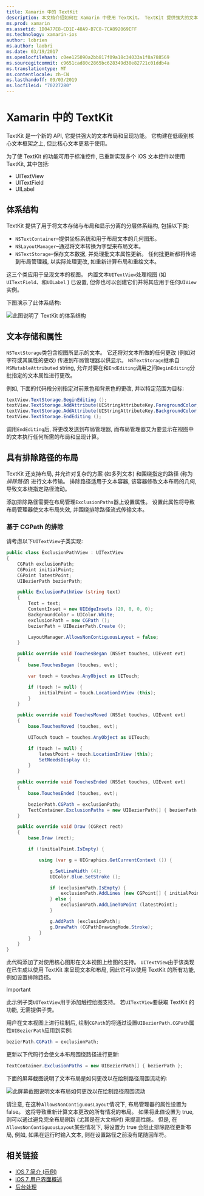 ```yaml
---
title: Xamarin 中的 TextKit
description: 本文档介绍如何在 Xamarin 中使用 TextKit。 TextKit 提供强大的文本布局和呈现功能。
ms.prod: xamarin
ms.assetid: 1D0477E8-CD1E-48A9-B7C8-7CA892069EFF
ms.technology: xamarin-ios
author: lobrien
ms.author: laobri
ms.date: 03/19/2017
ms.openlocfilehash: c0ee125090a2bb817f09a18c34033a1f8a788569
ms.sourcegitcommit: c9651cad80c2865bc628349d30e82721c01ddb4a
ms.translationtype: MT
ms.contentlocale: zh-CN
ms.lasthandoff: 09/03/2019
ms.locfileid: "70227280"
---
```

# <a name="textkit-in-xamarinios"></a>Xamarin 中的 TextKit

TextKit 是一个新的 API, 它提供强大的文本布局和呈现功能。 它构建在低级别核心文本框架之上, 但比核心文本更易于使用。

为了使 TextKit 的功能可用于标准控件, 已重新实现多个 iOS 文本控件以使用 TextKit, 其中包括:

- UITextView
- UITextField
- UILabel

## <a name="architecture"></a>体系结构

TextKit 提供了用于将文本存储与布局和显示分离的分层体系结构, 包括以下类:

- `NSTextContainer`–提供坐标系统和用于布局文本的几何图形。
- `NSLayoutManager`–通过将文本转换为字型来布局文本。
- `NSTextStorage`–保存文本数据, 并处理批文本属性更新。 任何批更新都将传递到布局管理器, 以实际处理更改, 如重新计算布局和重绘文本。


这三个类应用于呈现文本的视图。 内置文本`UITextView`处理视图 (如`UITextField`、和`UILabel` ) 已设置, 但你也可以创建它们并将其应用于任何`UIView`实例。

下图演示了此体系结构:

 ![](textkit-images/textkitarch.png "此图说明了 TextKit 的体系结构")

## <a name="text-storage-and-attributes"></a>文本存储和属性

`NSTextStorage`类包含视图所显示的文本。 它还将对文本所做的任何更改 (例如对字符或其属性的更改) 传递到布局管理器以供显示。 `NSTextStorage`继承自`MSMutableAttributed` string, 允许对要在和`EndEditing`调用之间`BeginEditing`分批指定的文本属性进行更改。

例如, 下面的代码段分别指定对前景色和背景色的更改, 并以特定范围为目标:

```csharp
textView.TextStorage.BeginEditing ();
textView.TextStorage.AddAttribute(UIStringAttributeKey.ForegroundColor, UIColor.Green, new NSRange(200, 400));
textView.TextStorage.AddAttribute(UIStringAttributeKey.BackgroundColor, UIColor.Black, new NSRange(210, 300));
textView.TextStorage.EndEditing ();
```

调用`EndEditing`后, 将更改发送到布局管理器, 而布局管理器又为要显示在视图中的文本执行任何所需的布局和呈现计算。

## <a name="layout-with-exclusion-path"></a>具有排除路径的布局

TextKit 还支持布局, 并允许对复杂的方案 (如多列文本) 和围绕指定的路径 (称为*排除路径*) 进行文本传输。 排除路径适用于文本容器, 该容器修改文本布局的几何, 导致文本绕指定路径流动。

添加排除路径需要在布局管理`ExclusionPaths`器上设置属性。 设置此属性将导致布局管理器使文本布局失效, 并围绕排除路径流式传输文本。

### <a name="exclusion-based-on-a-cgpath"></a>基于 CGPath 的排除

请考虑以下`UITextView`子类实现:

```csharp
public class ExclusionPathView : UITextView
{
    CGPath exclusionPath;
    CGPoint initialPoint;
    CGPoint latestPoint;
    UIBezierPath bezierPath;

    public ExclusionPathView (string text)
    {
        Text = text;
        ContentInset = new UIEdgeInsets (20, 0, 0, 0);
        BackgroundColor = UIColor.White;
        exclusionPath = new CGPath ();
        bezierPath = UIBezierPath.Create ();

        LayoutManager.AllowsNonContiguousLayout = false;
    }

    public override void TouchesBegan (NSSet touches, UIEvent evt)
    {
        base.TouchesBegan (touches, evt);

        var touch = touches.AnyObject as UITouch;

        if (touch != null) {
            initialPoint = touch.LocationInView (this);
        }
    }

    public override void TouchesMoved (NSSet touches, UIEvent evt)
    {
        base.TouchesMoved (touches, evt);

        UITouch touch = touches.AnyObject as UITouch;

        if (touch != null) {
            latestPoint = touch.LocationInView (this);
            SetNeedsDisplay ();
        }
    }

    public override void TouchesEnded (NSSet touches, UIEvent evt)
    {
        base.TouchesEnded (touches, evt);

        bezierPath.CGPath = exclusionPath;
        TextContainer.ExclusionPaths = new UIBezierPath[] { bezierPath };
    }

    public override void Draw (CGRect rect)
    {
        base.Draw (rect);

        if (!initialPoint.IsEmpty) {

            using (var g = UIGraphics.GetCurrentContext ()) {

                g.SetLineWidth (4);
                UIColor.Blue.SetStroke ();

                if (exclusionPath.IsEmpty) {
                    exclusionPath.AddLines (new CGPoint[] { initialPoint, latestPoint });
                } else {
                    exclusionPath.AddLineToPoint (latestPoint);
                }

                g.AddPath (exclusionPath);
                g.DrawPath (CGPathDrawingMode.Stroke);
            }
        }
    }
}
```

此代码添加了对使用核心图形在文本视图上绘图的支持。 `UITextView`由于该类现在已生成以使用 TextKit 来呈现文本和布局, 因此它可以使用 TextKit 的所有功能, 例如设置排除路径。

> [!IMPORTANT]
> 此示例子类`UITextView`用于添加触控绘图支持。 若`UITextView`要获取 TextKit 的功能, 无需提供子类。



用户在文本视图上进行绘制后, 绘制`CGPath`的将通过设置`UIBezierPath.CGPath`属性`UIBezierPath`应用到实例:

```csharp
bezierPath.CGPath = exclusionPath;
```

更新以下代码行会使文本布局围绕路径进行更新:

```csharp
TextContainer.ExclusionPaths = new UIBezierPath[] { bezierPath };
```

下面的屏幕截图说明了文本布局是如何更改以在绘制路径周围流动的:

<!-- ![](textkit-images/exclusionpath1.png "This screenshot illustrates how the text layout changes to flow around the drawn path")-->
![](textkit-images/exclusionpath2.png "此屏幕截图说明文本布局如何更改以在绘制路径周围流动")

请注意, 在这种`AllowsNonContiguousLayout`情况下, 布局管理器的属性设置为 false。 这将导致重新计算文本更改的所有情况的布局。 如果将此值设置为 true, 则可以通过避免完全布局刷新 (尤其是在大文档时) 来提高性能。 但是, 在`AllowsNonContiguousLayout`某些情况下, 将设置为 true 会阻止排除路径更新布局, 例如, 如果在运行时输入文本, 则在设置路径之前没有尾随回车符。


## <a name="related-links"></a>相关链接

- [IOS 7 简介 (示例)](https://docs.microsoft.com/samples/xamarin/ios-samples/introtoios7)
- [iOS 7 用户界面概述](~/ios/platform/introduction-to-ios7/ios7-ui.md)
- [后台处理](~/ios/app-fundamentals/backgrounding/index.md)
